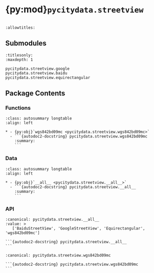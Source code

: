# {py:mod}`pycitydata.streetview`

```{py:module} pycitydata.streetview
```

```{autodoc2-docstring} pycitydata.streetview
:allowtitles:
```

## Submodules

```{toctree}
:titlesonly:
:maxdepth: 1

pycitydata.streetview.google
pycitydata.streetview.baidu
pycitydata.streetview.equirectangular
```

## Package Contents

### Functions

````{list-table}
:class: autosummary longtable
:align: left

* - {py:obj}`wgs842bd09mc <pycitydata.streetview.wgs842bd09mc>`
  - ```{autodoc2-docstring} pycitydata.streetview.wgs842bd09mc
    :summary:
    ```
````

### Data

````{list-table}
:class: autosummary longtable
:align: left

* - {py:obj}`__all__ <pycitydata.streetview.__all__>`
  - ```{autodoc2-docstring} pycitydata.streetview.__all__
    :summary:
    ```
````

### API

````{py:data} __all__
:canonical: pycitydata.streetview.__all__
:value: >
   ['BaiduStreetView', 'GoogleStreetView', 'Equirectangular', 'wgs842bd09mc']

```{autodoc2-docstring} pycitydata.streetview.__all__
```

````

````{py:function} wgs842bd09mc(coords: typing.List[typing.Tuple[float, float]], ak: str) -> typing.List[typing.Tuple[float, float]]
:canonical: pycitydata.streetview.wgs842bd09mc

```{autodoc2-docstring} pycitydata.streetview.wgs842bd09mc
```
````
